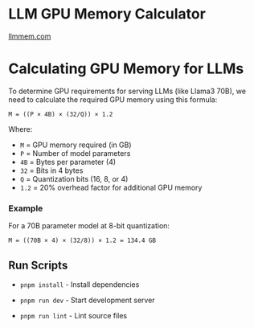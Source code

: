 # LLM GPU Memory Calculator

[llmmem.com](llmmem.com)

# Calculating GPU Memory for LLMs

To determine GPU requirements for serving LLMs (like Llama3 70B), we need to calculate the required GPU memory using this formula:

```
M = ((P × 4B) × (32/Q)) × 1.2
```

Where:
- `M` = GPU memory required (in GB)
- `P` = Number of model parameters
- `4B` = Bytes per parameter (4)
- `32` = Bits in 4 bytes
- `Q` = Quantization bits (16, 8, or 4)
- `1.2` = 20% overhead factor for additional GPU memory

### Example
For a 70B parameter model at 8-bit quantization:
```
M = ((70B × 4) × (32/8)) × 1.2 = 134.4 GB
```

## Run Scripts
- `pnpm install` - Install dependencies
- `pnpm run dev` - Start development server


- `pnpm run lint` - Lint source files


